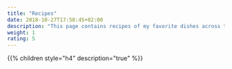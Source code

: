 ```yaml
---
title: "Recipes"
date: 2018-10-27T17:58:45+02:00
description: "This page contains recipes of my favorite dishes across the world."
weight: 1
rating: 5
---
```


{{% children style="h4" description="true" %}}